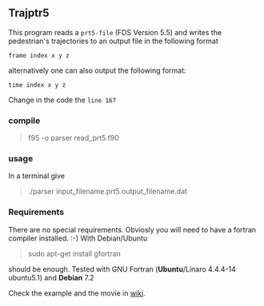 ## Trajptr5

This program reads a `prt5-file` (FDS Version 5.5) and writes the pedestrian's trajectories 
to an output file in the following format

`frame index x y z`

alternatively one can also output the following format:

`time index x y z`

Change in the code the `line 167`

### compile
> f95  -o parser read_prt5.f90

### usage
In a terminal give 
> ./parser input_filename.prt5 output_filename.dat

### Requirements
There are no special requirements. Obviosly you will need to have a fortran compiler installed. :-)
With Debian/Ubuntu 
> sudo apt-get install gfortran

should be enough.
Tested with GNU Fortran (**Ubuntu**/Linaro 4.4.4-14 ubuntu5.1)  and **Debian** 7.2

Check the example and the movie in [wiki](https://github.com/chraibi/Trajptr5/wiki/Examples).

